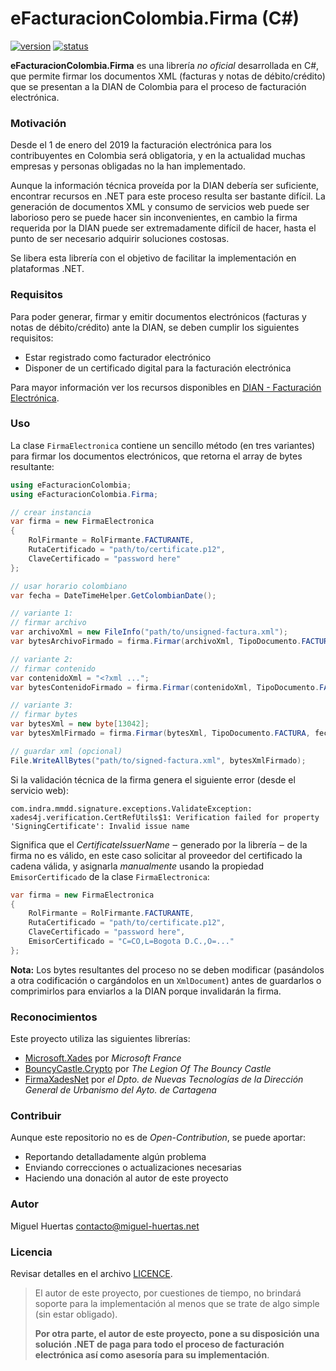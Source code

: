 # eFacturacionColombia.Firma (C#)

[![version](https://img.shields.io/badge/version-0.9.1-blue.svg)](#) [![status](https://img.shields.io/badge/status-working-brightgreen.svg)](#)

**eFacturacionColombia.Firma** es una librería *no oficial* desarrollada en C#, que permite firmar los documentos XML (facturas y notas de débito/crédito) que se presentan a la DIAN de Colombia para el proceso de facturación electrónica.



### Motivación

Desde el 1 de enero del 2019 la facturación electrónica para los contribuyentes en Colombia será obligatoria, y en la actualidad muchas empresas y personas obligadas no la han implementado. 

Aunque la información técnica proveída por la DIAN debería ser suficiente, encontrar recursos en .NET para este proceso resulta ser bastante difícil. La generación de documentos XML y consumo de servicios web puede ser laborioso pero se puede hacer sin inconvenientes, en cambio la firma requerida por la DIAN puede ser extremadamente difícil de hacer, hasta el punto de ser necesario adquirir soluciones costosas.

Se libera esta librería con el objetivo de facilitar la implementación en plataformas .NET.



### Requisitos

Para poder generar, firmar y emitir documentos electrónicos (facturas y notas de débito/crédito) ante la DIAN, se deben cumplir los siguientes requisitos:

* Estar registrado como facturador electrónico
* Disponer de un certificado digital para la facturación electrónica

Para mayor información ver los recursos disponibles en [DIAN - Facturación Electrónica](https://www.dian.gov.co/fizcalizacioncontrol/herramienconsulta/FacturaElectronica/).



### Uso

La clase `FirmaElectronica` contiene un sencillo método (en tres variantes) para firmar los documentos electrónicos, que retorna el array de bytes resultante:

```csharp
using eFacturacionColombia;
using eFacturacionColombia.Firma;

// crear instancia
var firma = new FirmaElectronica
{
	RolFirmante = RolFirmante.FACTURANTE,
	RutaCertificado = "path/to/certificate.p12",
	ClaveCertificado = "password here"
};

// usar horario colombiano
var fecha = DateTimeHelper.GetColombianDate();

// variante 1:
// firmar archivo
var archivoXml = new FileInfo("path/to/unsigned-factura.xml");
var bytesArchivoFirmado = firma.Firmar(archivoXml, TipoDocumento.FACTURA, fecha);

// variante 2:
// firmar contenido
var contenidoXml = "<?xml ...";
var bytesContenidoFirmado = firma.Firmar(contenidoXml, TipoDocumento.FACTURA, fecha);

// variante 3:
// firmar bytes
var bytesXml = new byte[13042];
var bytesXmlFirmado = firma.Firmar(bytesXml, TipoDocumento.FACTURA, fecha);

// guardar xml (opcional)
File.WriteAllBytes("path/to/signed-factura.xml", bytesXmlFirmado);
```

Si la validación técnica de la firma genera el siguiente error (desde el servicio web):

```
com.indra.mmdd.signature.exceptions.ValidateException: xades4j.verification.CertRefUtils$1: Verification failed for property 'SigningCertificate': Invalid issue name
```

Significa que el *CertificateIssuerName* ‒ generado por la librería ‒ de la firma no es válido, en este caso solicitar al proveedor del certificado la cadena válida, y asignarla *manualmente* usando la propiedad `EmisorCertificado` de la clase `FirmaElectronica`:

```csharp
var firma = new FirmaElectronica
{
	RolFirmante = RolFirmante.FACTURANTE,
	RutaCertificado = "path/to/certificate.p12",
	ClaveCertificado = "password here",
	EmisorCertificado = "C=CO,L=Bogota D.C.,O=..."
};
```



**Nota:** Los bytes resultantes del proceso no se deben modificar (pasándolos a otra codificación o cargándolos en un `XmlDocument`) antes de guardarlos o comprimirlos para enviarlos a la DIAN porque invalidarán la firma.



### Reconocimientos

Este proyecto utiliza las siguientes librerías:

- [Microsoft.Xades](#reconocimientos) por *Microsoft France*
- [BouncyCastle.Crypto](https://www.bouncycastle.org/csharp/) por *The Legion Of The Bouncy Castle*
- [FirmaXadesNet](https://github.com/ctt-gob-es/FirmaXadesNet) por *el Dpto. de Nuevas Tecnologías de la Dirección General de Urbanismo del Ayto. de Cartagena*



### Contribuir

Aunque este repositorio no es de *Open-Contribution*, se puede aportar:

- Reportando detalladamente algún problema
- Enviando correcciones o actualizaciones necesarias
- Haciendo una donación al autor de este proyecto



### Autor

Miguel Huertas <contacto@miguel-huertas.net>



### Licencia

Revisar detalles en el archivo [LICENCE](LICENCE).





> El autor de este proyecto, por cuestiones de tiempo, no brindará soporte para la implementación al menos que se trate de algo simple (sin estar obligado).
>
> **Por otra parte, el autor de este proyecto, pone a su disposición una solución .NET de paga para todo el proceso de facturación electrónica así como asesoría para su implementación**.
